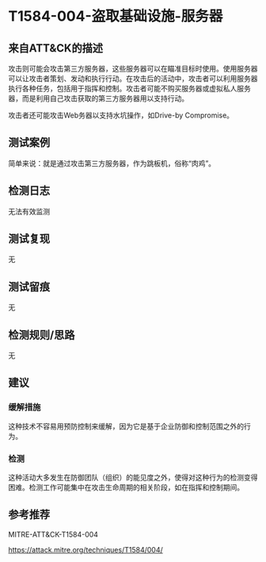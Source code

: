 # T1584-004-盗取基础设施-服务器

## 来自ATT&CK的描述

攻击则可能会攻击第三方服务器，这些服务器可以在瞄准目标时使用。使用服务器可以让攻击者策划、发动和执行行动。在攻击后的活动中，攻击者可以利用服务器执行各种任务，包括用于指挥和控制。攻击者可能不购买服务器或虚拟私人服务器，而是利用自己攻击获取的第三方服务器用以支持行动。

攻击者还可能攻击Web务器以支持水坑操作，如Drive-by Compromise。

## 测试案例

简单来说：就是通过攻击第三方服务器，作为跳板机，俗称“肉鸡”。

## 检测日志

无法有效监测

## 测试复现

无

## 测试留痕

无

## 检测规则/思路

无

## 建议

### 缓解措施

这种技术不容易用预防控制来缓解，因为它是基于企业防御和控制范围之外的行为。

### 检测

这种活动大多发生在防御团队（组织）的能见度之外，使得对这种行为的检测变得困难。检测工作可能集中在攻击生命周期的相关阶段，如在指挥和控制期间。

## 参考推荐

MITRE-ATT&CK-T1584-004

<https://attack.mitre.org/techniques/T1584/004/>
